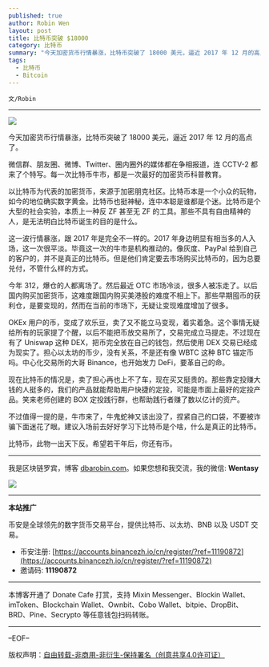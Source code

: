 ```yaml
---
published: true
author: Robin Wen
layout: post
title: 比特币突破 $18000
category: 比特币
summary: "今天加密货币行情暴涨，比特币突破了 18000 美元，逼近 2017 年 12 月的高点了。微信群、朋友圈、微博、Twitter、圈内圈外的媒体都在争相报道，连 CCTV-2 都来了个特写。每一次比特币牛市，都是一次最好的加密货币科普教育。现在比特币的情况是，卖了担心再也上不了车，现在买又挺贵的。那些靠定投赚大钱的人挺多的，我们的产品就能帮助用户快捷的定投，可能是市面上最好的定投产品。笑来老师创建的 BOX 定投践行群，也帮助践行者赚了数以亿计的资产。比特币，此物一出天下反。希望若干年后，你还有币。"
tags:
  - 比特币
  - Bitcoin
---
```


`文/Robin`

***

![](https://cdn.dbarobin.com/mwtevcp.png)

今天加密货币行情暴涨，比特币突破了 18000 美元，逼近 2017 年 12 月的高点了。

微信群、朋友圈、微博、Twitter、圈内圈外的媒体都在争相报道，连 CCTV-2 都来了个特写。每一次比特币牛市，都是一次最好的加密货币科普教育。

以比特币为代表的加密货币，来源于加密朋克社区。比特币本是一个小众的玩物，如今的地位确实数字黄金。比特币也挺神秘，连中本聪是谁都是个迷。比特币是个大型的社会实验，本质上一种反 ZF 甚至无 ZF 的工具。那些不具有自由精神的人，是无法明白比特币诞生的目的是什么。

这一波行情暴涨，跟 2017 年是完全不一样的。2017 年身边明显有相当多的人入场，这一次很平淡。毕竟这一次的牛市是机构推动的。像灰度、PayPal 给到自己的客户的，并不是真正的比特币。但是他们肯定要去市场购买比特币的，因为总要兑付，不管什么样的方式。

今年 312，爆仓的人都离场了。然后最近 OTC 市场冷淡，很多人被冻走了。以后国内购买加密货币，这难度跟国内购买美港股的难度不相上下。那些早期囤币的获利仓，是要变现的，然而在当前的市场下，无疑让变现难度增加了很多。

OKEx 用户的币，变成了欢乐豆，卖了又不能立马变现，着实着急。这个事情无疑给所有的玩家提了个醒，以后不能把币放交易所了，交易完成立马提走。不过现在有了 Uniswap 这种 DEX，把币完全放在自己的钱包，然后使用 DEX 交易已经成为现实了。担心以太坊的币少，没有关系，不是还有像 WBTC 这种 BTC 锚定币吗。中心化交易所的大哥 Binance，也开始发力 DeFi，要革自己的命。

现在比特币的情况是，卖了担心再也上不了车，现在买又挺贵的。那些靠定投赚大钱的人挺多的，我们的产品就能帮助用户快捷的定投，可能是市面上最好的定投产品。笑来老师创建的 BOX 定投践行群，也帮助践行者赚了数以亿计的资产。

不过值得一提的是，牛市来了，牛鬼蛇神又该出没了，捏紧自己的口袋，不要被诈骗下面迷花了眼。建议入场前去好好学习下比特币是个啥，什么是真正的比特币。

比特币，此物一出天下反。希望若干年后，你还有币。

***

我是区块链罗宾，博客 [dbarobin.com](https://dbarobin.com/)。如果您想和我交流，我的微信: **Wentasy**

![](https://cdn.dbarobin.com/v4yywe2.png)

***

**本站推广**

币安是全球领先的数字货币交易平台，提供比特币、以太坊、BNB 以及 USDT 交易。

* 币安注册: [https://accounts.binancezh.io/cn/register/?ref=11190872](https://accounts.binancezh.io/cn/register/?ref=11190872)
* 邀请码: **11190872**

***

本博客开通了 Donate Cafe 打赏，支持 Mixin Messenger、Blockin Wallet、imToken、Blockchain Wallet、Ownbit、Cobo Wallet、bitpie、DropBit、BRD、Pine、Secrypto 等任意钱包扫码转账。

<center>
    <div class="--donate-button"
         data-button-id="f8b9df0d-af9a-460d-8258-d3f435445075"
    ></div>
</center>

***

–EOF–

版权声明：[自由转载-非商用-非衍生-保持署名（创意共享4.0许可证）](http://creativecommons.org/licenses/by-nc-nd/4.0/deed.zh)